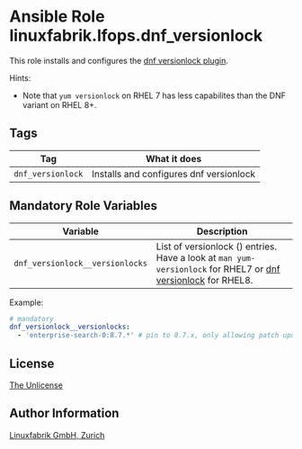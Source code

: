 # Ansible Role linuxfabrik.lfops.dnf_versionlock

This role installs and configures the [dnf versionlock plugin](https://dnf-plugins-core.readthedocs.io/en/latest/versionlock.html).

Hints:

* Note that `yum versionlock` on RHEL 7 has less capabilites than the DNF variant on RHEL 8+.


## Tags

| Tag               | What it does                            |
| ---               | ------------                            |
| `dnf_versionlock` | Installs and configures dnf versionlock |


## Mandatory Role Variables

| Variable | Description |
| -------- | ----------- |
| `dnf_versionlock__versionlocks` | List of versionlock (<package-name-spec>) entries. Have a look at `man yum-versionlock` for RHEL7 or [dnf versionlock](https://dnf-plugins-core.readthedocs.io/en/latest/versionlock.html) for RHEL8. |

Example:
```yaml
# mandatory
dnf_versionlock__versionlocks:
  - 'enterprise-search-0:8.7.*' # pin to 8.7.x, only allowing patch updates; only works on RHEL8
```


## License

[The Unlicense](https://unlicense.org/)


## Author Information

[Linuxfabrik GmbH, Zurich](https://www.linuxfabrik.ch)
